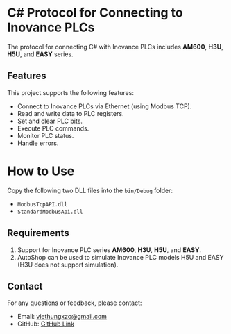 # C# Protocol for Connecting to Inovance PLCs

The protocol for connecting C# with Inovance PLCs includes **AM600**, **H3U**, **H5U**, and **EASY** series.

## Features

This project supports the following features:

*   Connect to Inovance PLCs via Ethernet (using Modbus TCP).
*   Read and write data to PLC registers.
*   Set and clear PLC bits.
*   Execute PLC commands.
*   Monitor PLC status.
*   Handle errors.

# How to Use
Copy the following two DLL files into the `bin/Debug` folder:
- `ModbusTcpAPI.dll`
- `StandardModbusApi.dll`

## Requirements

1. Support for Inovance PLC series **AM600**, **H3U**, **H5U**, and **EASY**.
3. AutoShop can be used to simulate Inovance PLC models H5U and EASY (H3U does not support simulation).

## Contact

For any questions or feedback, please contact:

*   Email: viethungxzc@gmail.com
*   GitHub: [GitHub Link](https://github.com/mipu1711/Protocol-Inovance)
